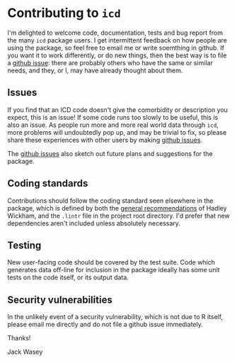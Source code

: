 # Contributing to `icd`

I'm delighted to welcome code, documentation, tests and bug report from the many `icd` package users. I get intermittent feedback on how people are using the package, so feel free to email me or write soemthing in github. If you want it to work differently, or do new things, then the best way is to file a [github issue](https://github.com/jackwasey/icd/issues): there are probably others who have the same or similar needs, and they, or I, may have already thought about them.

## Issues

If you find that an ICD code doesn't give the comorbidity or description you expect, this is an issue! If some code runs too slowly to be useful, this is also an issue. As people run more and more real world data through `icd`, more problems will undoubtedly pop up, and may be trivial to fix, so please share these experiences with other users by making [github issues](https://github.com/jackwasey/icd/issues).

The [github issues](https://github.com/jackwasey/icd/issues) also sketch out future plans and suggestions for the package.

## Coding standards

Contributions should follow the coding standard seen elsewhere in the package, which is defined by both the [general recommendations](http://adv-r.had.co.nz/Style.html) of Hadley Wickham, and the `.lintr` file in the project root directory. I'd prefer that new dependencies aren't included unless absolutely necessary.

## Testing

New user-facing code should be covered by the test suite. Code which generates data off-line for inclusion in the package ideally has some unit tests on the code itself, or its output data.

## Security vulnerabilities

In the unlikely event of a security vulnerability, which is not due to R itself, please email me directly and do not file a github issue immediately.

Thanks!

Jack Wasey
